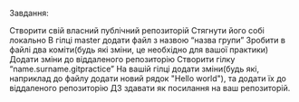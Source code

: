 Завдання:

Створити свій власний публічний репозиторій
Стягнути його собі локально
В гілці master додати файл з назвою “назва групи” 
Зробити в файлі два коміти(будь які зміни, це необхідно для вашої практики)
Додати зміни до віддаленого репозиторію
Створити гілку “name.surname.gitpractice”
На вашій гілці додати зміни(будь які, наприклад до файлу додати новий рядок "Hello world"), та додати їх до віддаленого репозиторію
ДЗ здавати як посилання на ваш репозиторій.
